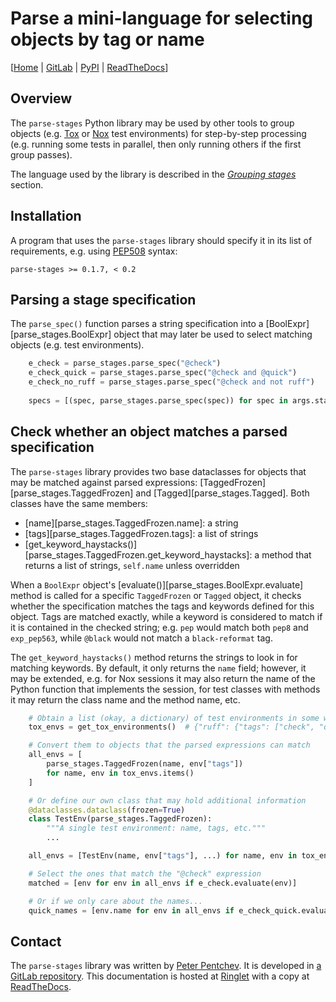 <!--
SPDX-FileCopyrightText: Peter Pentchev <roam@ringlet.net>
SPDX-License-Identifier: BSD-2-Clause
-->

# Parse a mini-language for selecting objects by tag or name

\[[Home][ringlet-parse-stages] | [GitLab][gitlab] | [PyPI][pypi] | [ReadTheDocs][readthedocs]\]

## Overview

The `parse-stages` Python library may be used by other tools to group
objects (e.g. [Tox] or [Nox] test environments) for step-by-step processing
(e.g. running some tests in parallel, then only running others if the first
group passes).

The language used by the library is described in the
[_Grouping stages_](language.md#grouping-stages-for-step-by-step-execution)
section.

[tox]: https://tox.wiki/en/latest/ "The tox automation project"
[nox]: https://nox.thea.codes/en/stable/ "The nox flexible automation tool"

## Installation

A program that uses the `parse-stages` library should specify it in
its list of requirements, e.g. using [PEP508][pep508] syntax:

    parse-stages >= 0.1.7, < 0.2

[pep508]: https://peps.python.org/pep-0508/ "PEP 508 – Dependency specification for Python Software Packages"

## Parsing a stage specification

The `parse_spec()` function parses a string specification into
a [BoolExpr][parse_stages.BoolExpr] object that may later be used to
select matching objects (e.g. test environments).

``` py
    e_check = parse_stages.parse_spec("@check")
    e_check_quick = parse_stages.parse_spec("@check and @quick")
    e_check_no_ruff = parse_stages.parse_spec("@check and not ruff")
    
    specs = [(spec, parse_stages.parse_spec(spec)) for spec in args.stage_specs]
```

## Check whether an object matches a parsed specification

The `parse-stages` library provides two base dataclasses for objects that
may be matched against parsed expressions:
[TaggedFrozen][parse_stages.TaggedFrozen] and [Tagged][parse_stages.Tagged].
Both classes have the same members:

- [name][parse_stages.TaggedFrozen.name]: a string
- [tags][parse_stages.TaggedFrozen.tags]: a list of strings
- [get_keyword_haystacks()][parse_stages.TaggedFrozen.get_keyword_haystacks]:
  a method that returns a list of strings,
  `self.name` unless overridden

When a `BoolExpr` object's [evaluate()][parse_stages.BoolExpr.evaluate]
method is called for a specific
`TaggedFrozen` or `Tagged` object, it checks whether the specification
matches the tags and keywords defined for this object. Tags are matched
exactly, while a keyword is considered to match if it is contained in
the checked string; e.g. `pep` would match both `pep8` and `exp_pep563`,
while `@black` would not match a `black-reformat` tag.

The `get_keyword_haystacks()` method returns the strings to look in for
matching keywords. By default, it only returns the `name` field;
however, it may be extended, e.g. for Nox sessions it may also return
the name of the Python function that implements the session, for test
classes with methods it may return the class name and the method name, etc.

``` py
    # Obtain a list (okay, a dictionary) of test environments in some way
    tox_envs = get_tox_environments()  # {"ruff": {"tags": ["check", "quick"]}, ...}

    # Convert them to objects that the parsed expressions can match
    all_envs = [
        parse_stages.TaggedFrozen(name, env["tags"])
        for name, env in tox_envs.items()
    ]

    # Or define our own class that may hold additional information
    @dataclasses.dataclass(frozen=True)
    class TestEnv(parse_stages.TaggedFrozen):
        """A single test environment: name, tags, etc."""
        ...

    all_envs = [TestEnv(name, env["tags"], ...) for name, env in tox_envs.items()]

    # Select the ones that match the "@check" expression
    matched = [env for env in all_envs if e_check.evaluate(env)]

    # Or if we only care about the names...
    quick_names = [env.name for env in all_envs if e_check_quick.evaluate(env)]
```

## Contact

The `parse-stages` library was written by [Peter Pentchev][roam].
It is developed in [a GitLab repository][gitlab]. This documentation is
hosted at [Ringlet][ringlet-parse-stages] with a copy at [ReadTheDocs][readthedocs].

[roam]: mailto:roam@ringlet.net "Peter Pentchev"
[gitlab]: https://gitlab.com/ppentchev/parse-stages "The parse-stages GitLab repository"
[pypi]: https://pypi.org/project/parse-stages/ "The parse-stages Python Package Index page"
[readthedocs]: https://parse-stages.readthedocs.io/ "The parse-stages ReadTheDocs page"
[ringlet-parse-stages]: https://devel.ringlet.net/devel/parse-stages/ "The Ringlet parse-stages homepage"
